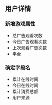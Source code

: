 ## 用户详情

### 新增游戏属性

- 总广告观看次数
- 今日广告观看次数
- 上次观看广告次数
- 平台

### 确定字段名

- 累计在线时间
- 今日在线时间
- 累计消费总额
- 用户来源